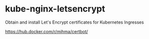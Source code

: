 # kube-nginx-letsencrypt

Obtain and install Let's Encrypt certificates for Kubernetes Ingresses

https://hub.docker.com/r/mihma/certbot/

